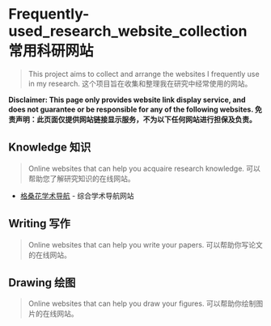 # Frequently-used_research_website_collection 常用科研网站
> This project aims to collect and arrange the websites I frequently use in my research.
> 这个项目旨在收集和整理我在研究中经常使用的网站。

**Disclaimer: This page only provides website link display service, and does not guarantee or be responsible for any of the following websites. 免责声明：此页面仅提供网站链接显示服务，不为以下任何网站进行担保及负责。**

## Knowledge 知识

> Online websites that can help you acquaire research knowledge.
> 可以帮助您了解研究知识的在线网站。

- [格桑花学术导航](http://www.20009.net/) - 综合学术导航网站


## Writing 写作
> Online websites that can help you write your papers. 可以帮助你写论文的在线网站。



## Drawing 绘图

> Online websites that can help you draw your figures. 可以帮助你绘制图片的在线网站。



